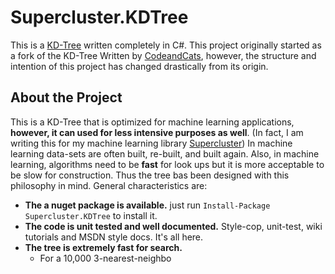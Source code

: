 # Supercluster.KDTree
This is a [KD-Tree](https://en.wikipedia.org/wiki/K-d_tree) written completely in C#.  This project originally 
started as a fork of the KD-Tree Written by [CodeandCats](https://github.com/codeandcats), however, the 
structure and intention of this project has changed drastically from its origin. 

## About the Project

This is a KD-Tree that is optimized for machine learning applications, **however, it can used for less intensive purposes as well**. (In fact, I am writing this for my machine learning library [Supercluster](https://github.com/MathFerret1013/Supercluster)) In machine learning data-sets
 are often built, re-built, and built again. Also, in machine learning, algorithms need to be **fast** 
for look ups but it is more acceptable to be slow for construction.
Thus the tree bas been designed with this philosophy in mind. General characteristics are:
* **The a nuget package is available.** just run `Install-Package Supercluster.KDTree` to install it.
* **The code is unit tested and well documented.** Style-cop, unit-test, wiki tutorials and MSDN style docs. It's all here.
* **The tree is extremely fast for search.** 
    * For a 10,000 3-nearest-neighbo